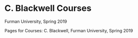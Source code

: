 # C. Blackwell Courses

Furman University, Spring 2019

Pages for Courses: C. Blackwell, Furman University, Spring 2019
